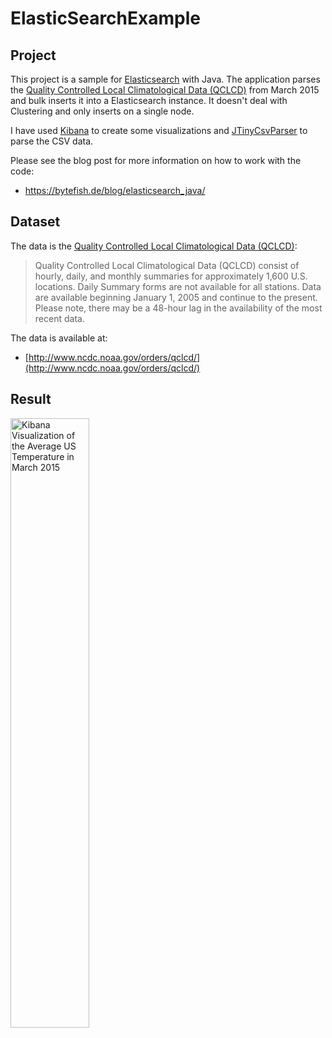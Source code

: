 # ElasticSearchExample #

## Project ##

This project is a sample for [Elasticsearch] with Java. The application parses the [Quality Controlled Local Climatological Data (QCLCD)] 
from March 2015 and bulk inserts it into a Elasticsearch instance. It doesn't deal with Clustering and only inserts on a single node.

I have used [Kibana] to create some visualizations and [JTinyCsvParser] to parse the CSV data.

Please see the blog post for more information on how to work with the code:

* https://bytefish.de/blog/elasticsearch_java/

## Dataset ##

The data is the [Quality Controlled Local Climatological Data (QCLCD)]: 

> Quality Controlled Local Climatological Data (QCLCD) consist of hourly, daily, and monthly summaries for approximately 
> 1,600 U.S. locations. Daily Summary forms are not available for all stations. Data are available beginning January 1, 2005 
> and continue to the present. Please note, there may be a 48-hour lag in the availability of the most recent data.

The data is available at:

* [http://www.ncdc.noaa.gov/orders/qclcd/](http://www.ncdc.noaa.gov/orders/qclcd/)

## Result ##

<a href="https://raw.githubusercontent.com/bytefish/JavaElasticSearchExperiment/master/JavaElasticSearchExperiment/img/kibana.jpg">
	<img src="https://raw.githubusercontent.com/bytefish/JavaElasticSearchExperiment/master/JavaElasticSearchExperiment/img/kibana.jpg" width="50%" height="50%" alt="Kibana Visualization of the Average US Temperature in March 2015" />
</a>


[JTinyCsvParser]: https://github.com/bytefish/JTinyCsvParser
[Elasticsearch]: https://www.elastic.co/products/elasticsearch
[Kibana]: https://www.elastic.co/products/kibana
[Quality Controlled Local Climatological Data (QCLCD)]: https://www.ncdc.noaa.gov/data-access/land-based-station-data/land-based-datasets/quality-controlled-local-climatological-data-qclcd
